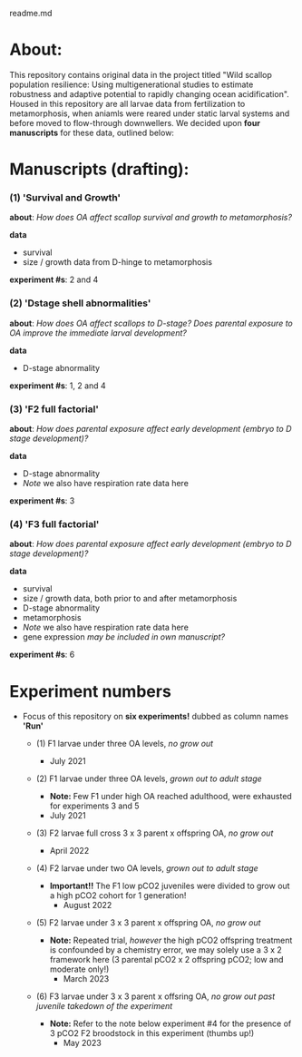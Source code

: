 readme.md

# About:
 This repository contains original data in the project titled "Wild scallop population resilience: Using multigenerational studies to estimate robustness and adaptive potential to rapidly changing ocean acidification".
 Housed in this repository are all larvae data from fertilization to metamorphosis, when aniamls were reared under static larval systems and before moved to flow-through downwellers.
 We decided upon **four manuscripts** for these data, outlined below:

# Manuscripts (drafting):

### (1) 'Survival and Growth'

 **about**: *How does OA affect scallop survival and growth to metamorphosis?*

 **data**
  - survival
  - size / growth data from D-hinge to metamorphosis

 **experiment #s**: 2 and 4

### (2) 'Dstage shell abnormalities'

 **about**: *How does OA affect scallops to D-stage? Does parental exposure to OA improve the immediate larval development?*

 **data**
  - D-stage abnormality

 **experiment #s**: 1, 2 and 4

### (3) 'F2 full factorial'

 **about**: *How does parental exposure affect early development (embryo to D stage development)?*

 **data**
  - D-stage abnormality
  - *Note* we also have respiration rate data here

 **experiment #s**: 3

### (4) 'F3 full factorial'

 **about**: *How does parental exposure affect early development (embryo to D stage development)?*

 **data**
  - survival
  - size / growth data, both prior to and after metamorphosis
  - D-stage abnormality
  - metamorphosis
  - *Note* we also have respiration rate data here
  - gene expression *may be included in own manuscript?*

 **experiment #s**: 6


# Experiment numbers

* Focus of this repository on **six experiments!** dubbed as column names **'Run'**

  - (1) F1 larvae under three OA levels, *no grow out*
    - July 2021

  - (2) F1 larvae under three OA levels, *grown out to adult stage*
    * **Note:** Few F1 under high OA reached adulthood, were exhausted for experiments 3 and 5
    - July 2021

  - (3) F2 larvae full cross 3 x 3 parent x offspring OA, *no grow out*
    - April 2022

  - (4) F2 larvae under two OA levels, *grown out to adult stage*
    * **Important!!** The F1 low pCO2 juveniles were divided to grow out a high pCO2 cohort for 1 generation!
      - August 2022

  - (5) F2 larvae under 3 x 3 parent x offspring OA, *no grow out*
    * **Note:** Repeated trial, *however* the high pCO2 offspring treatment is confounded by a chemistry error,
    we may solely use a 3 x 2 framework here (3 parental pCO2 x 2 offspring pCO2; low and moderate only!)
      - March 2023

  - (6) F3 larvae under 3 x 3 parent x offsring OA, *no grow out past juvenile takedown of the experiment*
    * **Note:** Refer to the note below experiment #4 for the presence of 3 pCO2 F2 broodstock in this experiment (thumbs up!)
      - May 2023
